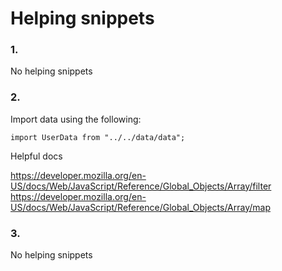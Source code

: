 # Helping snippets

### 1.
No helping snippets

### 2.
Import data using the following:
```
import UserData from "../../data/data";
```
Helpful docs

https://developer.mozilla.org/en-US/docs/Web/JavaScript/Reference/Global_Objects/Array/filter
https://developer.mozilla.org/en-US/docs/Web/JavaScript/Reference/Global_Objects/Array/map

### 3.
No helping snippets
